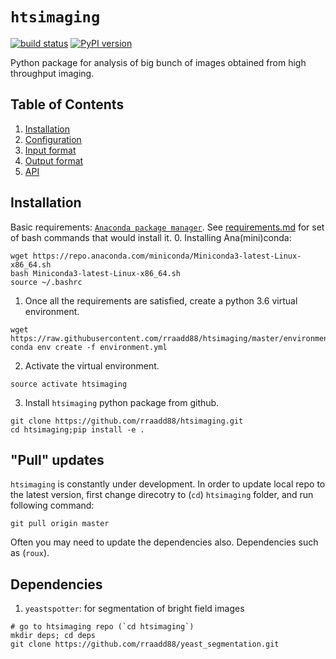 # `htsimaging`

[![build status](http://img.shields.io/travis/rraadd88/htsimaging/master.svg?style=flat)](https://travis-ci.org/rraadd88/htsimaging) [![PyPI version](https://badge.fury.io/py/htsimaging.svg)](https://pypi.python.org/pypi/htsimaging)

Python package for analysis of big bunch of images obtained from high throughput imaging.

Table of Contents
-----------------

1. [Installation](#installation)
2. [Configuration](#configuration-file)
3. [Input format](#input-format)
4. [Output format](#output-format)
5. [API](#api)

Installation
------------
Basic requirements: [`Anaconda package manager`](https://www.anaconda.com/download/#linux). See [requirements.md](https://github.com/rraadd88/test_beditor/blob/master/requirements.md) for set of bash commands that would install it.
0. Installing Ana(mini)conda:

```
wget https://repo.anaconda.com/miniconda/Miniconda3-latest-Linux-x86_64.sh
bash Miniconda3-latest-Linux-x86_64.sh
source ~/.bashrc
```

1.  Once all the requirements are satisfied, create a python 3.6 virtual environment.

``` {.sourceCode .text}
wget https://raw.githubusercontent.com/rraadd88/htsimaging/master/environment.yml
conda env create -f environment.yml
```

2.  Activate the virtual environment.

``` {.sourceCode .text}
source activate htsimaging
```

3. Install `htsimaging` python package from github.

``` {.sourceCode .text}
git clone https://github.com/rraadd88/htsimaging.git
cd htsimaging;pip install -e .
```

"Pull" updates
------------
`htsimaging` is constantly under development. In order to update local repo to the latest version, first change direcotry to (`cd`) `htsimaging` folder, and run following command:

```
git pull origin master
```

Often you may need to update the dependencies also. Dependencies such as (`roux`).

Dependencies 
-------------

1. `yeastspotter`: for segmentation of bright field images

``` {.sourceCode .bash}
# go to htsimaging repo (`cd htsimaging`)
mkdir deps; cd deps
git clone https://github.com/rraadd88/yeast_segmentation.git
```
